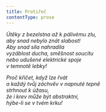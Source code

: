 ```yaml
---
title: Protiřeč
contentType: prose
---
```


<section>

_Útěky z bezelstna až k pálivému zlu,  
aby snad nebylo znát slabost!  
Aby snad síla nahradila  
vyzáblost ducha, směšnost soucitu  
nebo udušené elektrické spoje  
v temnotě lebky!_

</section>

<section>

_Proč křičet, když lze řvát  
a každý tvůj záchvěv v napnuté tepně  
strhnout k úžasu,  
že i krev může být abstraktní,  
hýbe-li se v tvém krku!_

</section>
